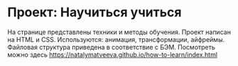 # Проект: Научиться учиться

На странице представлены техники и методы обучения. Проект написан на HTML и CSS. Используются: анимация, трансформации, айфреймы. 
Файловая структура приведена в соответствие с БЭМ.
Посмотреть можно здесь https://natalymatveeva.github.io/how-to-learn/index.html
